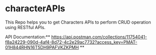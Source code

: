 # characterAPIs
This Repo helps you to get Characters APIs to perform CRUD operation using RESTful APIs.

API Documentation:**
https://api.postman.com/collections/11754041-f8a24229-090d-4af4-8d72-4c2e29ac7732?access_key=PMAT-01H844RHN16T5DH9PAFVKZKPMH
**